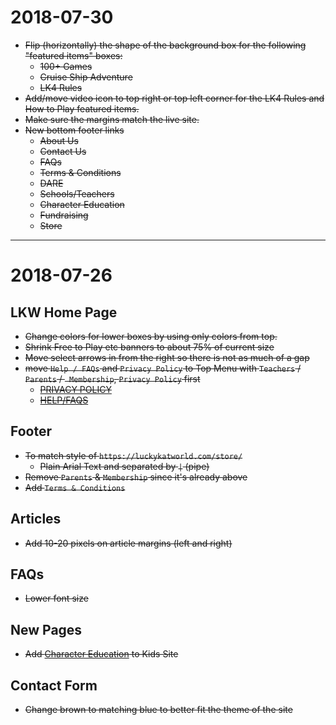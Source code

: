 # 2018-07-30

- ~~Flip (horizontally) the shape of the background box for the following "featured items" boxes:~~
    - ~~100+ Games~~
    - ~~Cruise Ship Adventure~~
    - ~~LK4 Rules~~
- ~~Add/move video icon to top right or top left corner for the LK4 Rules and How to Play featured items.~~
- ~~Make sure the margins match the live site.~~
- ~~New bottom footer links~~
    - ~~About Us~~
    - ~~Contact Us~~
    - ~~FAQs~~
    - ~~Terms & Conditions~~
    - ~~DARE~~
    - ~~Schools/Teachers~~
    - ~~Character Education~~
    - ~~Fundraising~~
    - ~~Store~~

---

# 2018-07-26

## LKW Home Page

- ~~Change colors for lower boxes by using only colors from top.~~
- ~~Shrink Free to Play etc banners to about 75% of current size~~
- ~~Move select arrows in from the right so there is not as much of a gap~~
- ~~move `Help / FAQs` and `Privacy Policy` to Top Menu with `Teachers` / `Parents` / ` Membership`, `Privacy Policy` first~~
    - ~~<a href="/privacy-policy">PRIVACY POLICY</a>~~
    - ~~<a href="/faqs">HELP/FAQS</a>~~
## Footer
- ~~To match style of `https://luckykatworld.com/store/`~~
    - ~~Plain Arial Text and separated by `|` (pipe)~~
- ~~Remove `Parents` & `Membership` since it's already above~~
- ~~Add `Terms & Conditions`~~

## Articles
- ~~Add 10-20 pixels on article margins (left and right)~~


## FAQs
- ~~Lower font size~~

## New Pages
- ~~Add [Character Education](https://luckykatworld.com/teacher-resources/character-education) to Kids Site~~

## Contact Form
- ~~Change brown to matching blue to better fit the theme of the site~~
